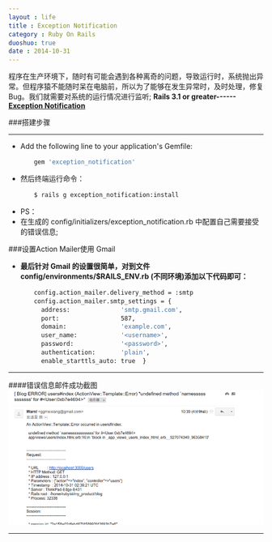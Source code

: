 ```yaml
---
layout : life
title : Exception Notification 
category : Ruby On Rails
duoshuo: true
date : 2014-10-31
---
```

>
程序在生产环境下，随时有可能会遇到各种离奇的问题，导致运行时，系统抛出异常。但程序猿不能随时呆在电脑前，所以为了能够在发生异常时，及时处理，修复Bug。我们就需要对系统的运行情况进行监听;
**Rails 3.1 or greater------[Exception Notification][1]**

<!-- more -->

###搭建步骤
******

* Add the following line to your application's Gemfile:

 ```sh
        gem 'exception_notification'
 ```

* 然后终端运行命令：

 ```sh
        $ rails g exception_notification:install
 ```
 >
* PS：
 * 在生成的 config/initializers/exception_notification.rb 中配置自己需要接受的错误信息;

###设置Action Mailer使用 Gmail

* **最后针对 Gmail 的设置很简单，对到文件 config/environments/$RAILS_ENV.rb (不同环境)添加以下代码即可：**

 ```sh
        config.action_mailer.delivery_method = :smtp
        config.action_mailer.smtp_settings = {
          address:              'smtp.gmail.com',
          port:                 587,
          domain:               'example.com',
          user_name:            '<username>',
          password:             '<password>',
          authentication:       'plain',
          enable_starttls_auto: true  }
 ```

******
####错误信息邮件成功截图
![发送错误信息](/res/img/blog/error_email.png)
******


[1]:https://github.com/smartinez87/exception_notification
